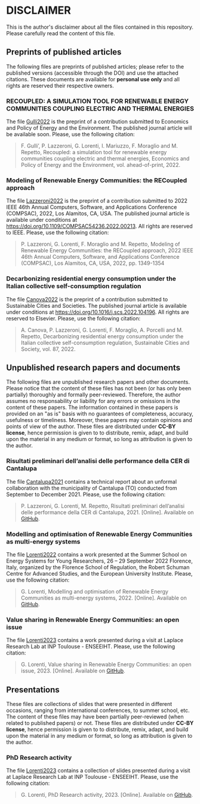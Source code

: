 # DISCLAIMER

This is the author's disclaimer about all the files contained in this repository.  Please carefully read the content of this file.

## Preprints of published articles

The following files are preprints of published articles; please refer to the published versions (accessible through the DOI) and use the attached citations. These documents are available for **personal use only** and all rights are reserved their respective owners.

### RECOUPLED: A SIMULATION TOOL FOR RENEWABLE ENERGY COMMUNITIES COUPLING ELECTRIC AND THERMAL ENERGIES
The file [Gulli2022](preprint__2022__gulli_et_al__recoupled_a_simulation_tool_for_renewable_energy_communities_coupling_electric_and_thermal_energies.pdf) is the preprint of a contribution submitted to Economics and Policy of Energy and the Environment.
The published journal article will be available soon.
Please, use the following citation:
> F. Gulli’, P. Lazzeroni, G. Lorenti, I. Mariuzzo, F. Moraglio and M. Repetto, Recoupled: a simulation tool for renewable energy communities coupling electric and thermal energies, Economics and Policy of Energy and the Environment, vol. ahead-of-print, 2022.

### Modeling of Renewable Energy Communities: the RECoupled approach
The file [Lazzeroni2022](preprint__2022__lazzeroni_et_al__modeling_of_renewable_energy_communities_the_recoupled_approach.pdf) is the preprint of a contribution submitted to 2022 IEEE 46th Annual Computers, Software, and Applications Conference (COMPSAC), 2022, Los Alamitos, CA, USA.
The published journal article is available under conditions at https://doi.org/10.1109/COMPSAC54236.2022.00213. All rights are reserved to IEEE.
Please, use the following citation: 
> P. Lazzeroni, G. Lorenti, F. Moraglio and M. Repetto, Modeling of Renewable Energy Communities: the RECoupled approach, 2022 IEEE 46th Annual Computers, Software, and Applications Conference (COMPSAC), Los Alamitos, CA, USA, 2022, pp. 1349-1354

### Decarbonizing residential energy consumption under the Italian collective self-consumption regulation
The file [Canova2022](preprint__2022__canova_et_al__decarbonizing_residential_energy_consumption_under_the_italian_collective_self_consumption_regulation.pdf) is the preprint of a contribution submitted to Sustainable Cities and Societies. 
The published journal article is available under conditions at https://doi.org/10.1016/j.scs.2022.104196. All rights are reserved to Elsevier.
Please, use the following citation: 
> A. Canova, P. Lazzeroni, G. Lorenti, F. Moraglio, A. Porcelli and M. Repetto, Decarbonizing residential energy consumption under the Italian collective self-consumption regulation, Sustainable Cities and Society, vol. 87, 2022.

## Unpublished research papers and documents

The following files are unpublished research papers and other documents. Please notice that the content of these files has not been (or has only been partially) thoroughly and formally peer-reviewed. Therefore, the author assumes no responsability or liability for any errors or omissions in the content of these papers. The information contained in these papers is provided on an "as is" basis with no guarantees of completeness, accuracy, usefulness or timeliness. Moreover, these papers may contain opinions and points of view of the author.
These files are distributed under **CC-BY license**, hence permission is given to to distribute, remix, adapt, and build upon the material in any medium or format, so long as attribution is given to the author.

### Risultati preliminari dell’analisi delle performance della CER di Cantalupa
The file [Cantalupa2021](2021__lorenti__et_al__preliminary_results_of_the_performance_analysis_of_the_rec_in_cantalupa.pdf) contains a technical report about an unformal collaboration with the municipality of Cantalupa (TO) conducted from September to December 2021.
Please, use the following citation:
> P. Lazzeroni, G. Lorenti, M. Repetto, Risultati preliminari dell’analisi delle performance della CER di Cantalupa, 2021. [Online]. Available on [GitHub](https://github.com/gianmarco-lorenti/papers-collection).

### Modelling and optimisation of Renewable Energy Communities as multi-energy systems
The file [Lorenti2022](2022__lorenti__modelling_and_optimisation_of_renewable_energy_communities_as_multi_energy_systems.pdf) contains a work presented at the Summer School on Energy Systems for Young Researchers, 26 – 29 September 2022 Florence, Italy, organized by the Florence School of Regulation, the Robert Schuman Centre for Advanced Studies, and the European University Institute.
Please, use the following citation:
> G. Lorenti, Modelling and optimisation of Renewable Energy Communities as multi-energy systems, 2022. [Online]. Available on [GitHub](https://github.com/gianmarco-lorenti/papers-collection).

### Value sharing in Renewable Energy Communities: an open issue
The file [Lorenti2023](2023__lorenti_value_sharing_in_renewable_energy_communities_an_open_issue.pdf) contains a work presented during a visit at Laplace Research Lab at INP Toulouse - ENSEEIHT.
Please, use the following citation:
> G. Lorenti, Value sharing in Renewable Energy Communities: an open issue, 2023. [Online]. Available on [GitHub](https://github.com/gianmarco-lorenti/papers-collection).

## Presentations
These files are collections of slides that were presented in different occasions, ranging from international conferences, to summer school, etc.
The content of these files may have been partially peer-reviewed (when related to published papers) or not.
These files are distributed under **CC-BY license**, hence permission is given to to distribute, remix, adapt, and build upon the material in any medium or format, so long as attribution is given to the author.

### PhD Research activity
The file [Lorenti2023](2023__lorenti__phd_research_activity.pdf) contains a collection of slides presented during a visit at Laplace Research Lab at INP Toulouse - ENSEEIHT.
Please, use the following citation:
> G. Lorenti, PhD Research activity, 2023. [Online]. Available on [GitHub](https://github.com/gianmarco-lorenti/papers-collection).
